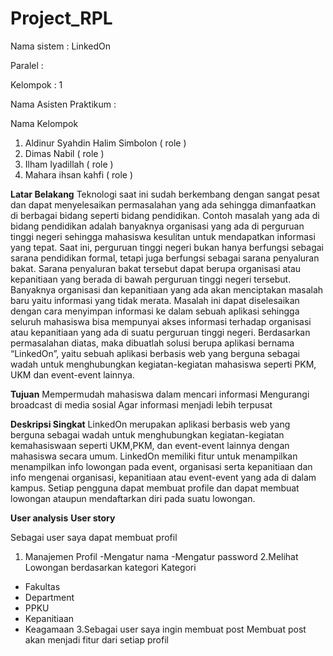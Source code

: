 # Project_RPL


Nama sistem : LinkedOn 

Paralel :  

Kelompok : 1 

Nama Asisten Praktikum :


Nama Kelompok
1. Aldinur Syahdin Halim Simbolon ( role )
2. Dimas Nabil ( role )
3. Ilham Iyadillah ( role )
4. Mahara ihsan kahfi ( role )

**Latar Belakang**
	Teknologi saat ini sudah berkembang dengan sangat pesat dan dapat menyelesaikan permasalahan yang ada sehingga dimanfaatkan di berbagai bidang seperti bidang pendidikan.  Contoh masalah yang ada di bidang pendidikan adalah banyaknya organisasi yang ada di perguruan tinggi negeri sehingga mahasiswa kesulitan untuk mendapatkan informasi yang tepat. Saat ini, perguruan tinggi negeri bukan hanya berfungsi sebagai sarana pendidikan formal, tetapi juga berfungsi sebagai sarana penyaluran bakat. Sarana penyaluran bakat tersebut dapat berupa organisasi atau kepanitiaan yang berada di bawah perguruan tinggi negeri tersebut. Banyaknya organisasi dan kepanitiaan yang ada akan menciptakan masalah baru yaitu informasi yang tidak merata. Masalah ini dapat diselesaikan dengan cara menyimpan informasi ke dalam sebuah aplikasi sehingga seluruh mahasiswa bisa mempunyai akses informasi terhadap organisasi atau kepanitiaan yang ada di suatu perguruan tinggi negeri. Berdasarkan permasalahan diatas, maka dibuatlah solusi berupa aplikasi bernama “LinkedOn”, yaitu sebuah aplikasi berbasis web yang berguna sebagai wadah untuk menghubungkan kegiatan-kegiatan mahasiswa seperti PKM, UKM dan event-event lainnya.

**Tujuan**
Mempermudah mahasiswa dalam mencari informasi
Mengurangi broadcast di media sosial
Agar informasi menjadi lebih terpusat

**Deskripsi Singkat**
	LinkedOn merupakan aplikasi berbasis web yang berguna sebagai wadah untuk menghubungkan kegiatan-kegiatan kemahasiswaan seperti UKM,PKM, dan event-event lainnya dengan mahasiswa secara umum. LinkedOn memiliki fitur untuk menampilkan menampilkan info lowongan pada event, organisasi serta kepanitiaan dan info mengenai organisasi, kepanitiaan atau event-event yang ada di dalam kampus.  Setiap pengguna dapat membuat profile dan dapat membuat lowongan ataupun mendaftarkan diri pada suatu lowongan. 
	
**User analysis**
**User story**

Sebagai user saya dapat membuat profil
1. Manajemen Profil
-Mengatur nama
-Mengatur password
2.Melihat Lowongan berdasarkan kategori
Kategori
- Fakultas
- Department
- PPKU
- Kepanitiaan
- Keagamaan
3.Sebagai user saya ingin membuat post
Membuat post akan menjadi fitur dari setiap profil


